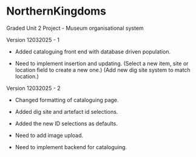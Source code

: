 # NorthernKingdoms
 Graded Unit 2 Project - Museum organisational system


Version 12032025 - 1
- Added cataloguing front end with database driven population.

- Need to implement insertion and updating.
                (Select a new item, site or location field to create a new one.)
                (Add new dig site system to match location.)

Version 12032025 - 2
- Changed formatting of cataloguing page. 
- Added dig site and artefact id selections.
- Added the new ID selections as defaults.

- Need to add image upload.
- Need to implement backend for cataloguing.

